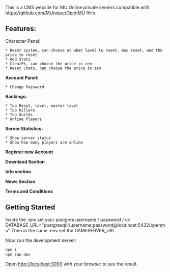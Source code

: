 This is a CMS website for MU Online private servers compatible with https://github.com/MUnique/OpenMU files.


## Features:

 Character Panel:
 
    * Reset system, can choose at what level to reset, max reset, and the price to reset
    * Add Stats
    * ClearPk, can choose the price in zen
    * Reset Stats, can choose the price in zen

**Account Panel:**

    * Change Password

**Rankings:**

    * Top Reset, level, master level
    * Top Killers
    * Top Guilds
    * Online Players

**Server Statistics:**

    * Show server status
    * Show how many players are online

**Register new Account**

**Downlaod Section**

**Info section**

**News Section**

**Terms and Conditions**


## Getting Started

Inside the .env set your postgres username / password / url
DATABASE_URL="postgresql://username:password@localhost:5432/openmu"
Then in the same .env set the GAMESERVER_URL

Now, run the development server:

```bash
npm i
npm run dev
```

Open [http://localhost:3000](http://localhost:3000) with your browser to see the result.




